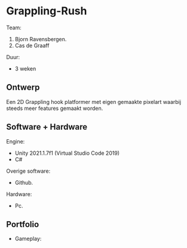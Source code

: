 # Grappling-Rush

Team:
1. Bjorn Ravensbergen.
2. Cas de Graaff

Duur:
- 3 weken

## Ontwerp
 Een 2D Grappling hook platformer met eigen gemaakte pixelart waarbij steeds meer features gemaakt worden.

## Software + Hardware
Engine:
- Unity 2021.1.7f1 (Virtual Studio Code 2019)
- C#

Overige software:
- Github.

Hardware:
- Pc.

## Portfolio
- Gameplay:
